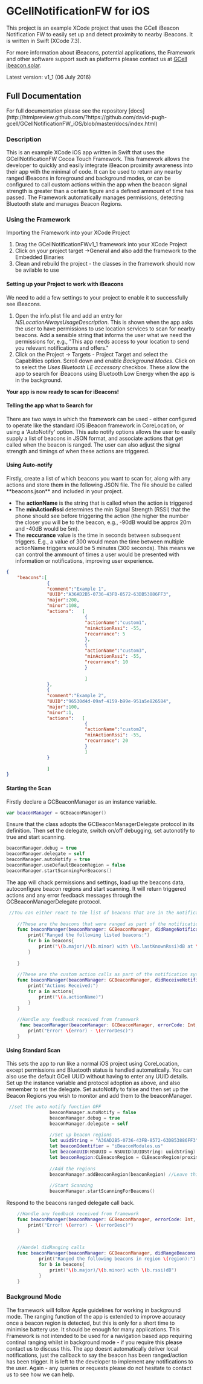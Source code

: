 # GCellNotificationFW for iOS
This project is an example XCode project that uses the GCell iBeacon Notification FW to easily set up and detect proximity to nearby iBeacons. It is written in Swift (XCode 7.3).

For more information about iBeacons, potential applications, the Framework and other software support such as platforms please contact us at [GCell ibeacon.solar](www.ibeacon.solar).

Latest version: v1_1 (06 July 2016)

<h2>Full Documentation</h2>
For full documentation please see the repository [docs](http://htmlpreview.github.com/?https://github.com/david-pugh-gcell/GCellNotificationFW_iOS/blob/master/docs/index.html)

<h3>Description</h3>

This is an example XCode iOS app written in Swift that uses the GCellNotificationFW Cocoa Touch Framework. This framework allows the developer to quickly and easily integrate iBeacon proximity awareness into their app with the minimal of code. It can be used to return any nearby ranged iBeacons in foreground and background modes, or can be configured to call custom actions within the app when the beacon signal strength is greater than a certain figure and a defined ammount of time has passed. The Framework automatically manages permissions, detecting Bluetooth state and manages Beacon Regions. 

<h3>Using the Framework</h3>

Importing the Framework into your XCode Project
1. Drag the GCellNotificationFWv1_1 framework into your XCode Project
2. Click on your project target ->General and also add the framework to the Embedded Binaries
3. Clean and rebuild the project - the classes in the framework should now be avilable to use

<h4>Setting up your Project to work with iBeacons</h4>
We need to add a few settings to your project to enable it to successfully see iBeacons. 

1. Open the info.plist file and add an entry for <i>NSLocationAlwaysUsageDescription</i>. This is shown when the app asks the user to have permissions to use location services to scan for nearby beacons. Add a sensible string that informs the user what we need the permissions for, e.g., "This app needs access to your location to send you relevant notifications and offers."
2. Click on the Project -> Targets - Project Target and select the Capablities option. Scroll down and enable <i>Background Modes</i>. Click on to select the <i> Uses Bluetooth LE accessory</i> checkbox. These allow the app to search for iBeacons using Bluetooth Low Energy when the app is in the background. 

**Your app is now ready to scan for iBeacons!** 

<h4>Telling the app what to Search for</h4>
There are two ways in which the framework can be used - either configured to operate like the standard iOS iBeacon framework in CoreLocation, or using a 'AutoNotify' option. This auto notify options allows the user to easily supply a list of beacons in JSON format, and associate actions that get called when the beacon is ranged. The user can also adjust the signal strength and timings of when these actions are triggered.

<h4>Using Auto-notify</h4>
Firstly, create a list of which beacons you want to scan for, along with any actions and store them in the following JSON file. The file should be called **beacons.json** and included in your project. 

* The **actionName** is the string that is called when the action is triggered
* The **minActionRssi** determines the min Signal Strength (RSSI) that the phone should see before triggering the action (the higher the number the closer you will be to the beacon, e.g., -90dB would be approx 20m and -40dB would be 5m). 
* The **reccurance** value is the time in seconds between subsequent triggers. E.g., a value of 300 would mean the time between multiple actionName triggers would be 5 minutes (300 seconds). This means we can control the ammount of times a user would be presented with information or notifications, improving user experience. 

```json
{
    "beacons":[
               {
               "comment":"Example 1",
               "UUID":"A36AD2B5-0736-43FB-8572-63DB53886FF3",
               "major":200,
               "minor":108,
               "actions":   [
                             {
                             "actionName":"custom1",
                             "minActionRssi": -55,
                             "recurrance": 5
                             },
                             {
                             "actionName":"custom3",
                             "minActionRssi": -55,
                             "recurrance": 10
                             }
                             
                             ]
               },
               {
               "comment":"Example 2",
               "UUID":"96530d4d-09af-4159-b99e-951a5e826584",
               "major":100,
               "minor":1,
               "actions":   [
                             {
                             "actionName":"custom2",
                             "minActionRssi": -55,
                             "recurrance": 20
                             }
                             ]
               }
               
               ]
}
```

<h4>Starting the Scan</h4>
Firstly declare a GCBeaconManager as an instance variable.

```Swift
var beaconManager = GCBeaconManager()
```

Ensure that the class adopts the GCBeaconManagerDelegate protocol in its definition. Then set the delegate, switch on/off debugging, set autonotify to true and start scanning. 

```Swift
beaconManager.debug = true
beaconManager.delegate = self
beaconManager.autoNotify = true
beaconManager.useDefaultBeaconRegion = false
beaconManager.startScanningForBeacons()
```

The app will chack permissions and settings, load up the beacons data, autoconfigure beacon regions and start scanning. It will return triggered actions and any error feedback messages through the GCBeaconManagerDelegate protocol.

```Swift
 //You can either react to the list of beacons that are in the notification list and in range, or just the list of actions associated with those beacons
    
    //These are the beacons that were ranged as part of the notification system
    func beaconManager(beaconManager: GCBeaconManager, didRangeNotificationBeacons beacons: [GCBeacon]){
        print("Ranged the following listed beacons:")
        for b in beacons{
            print("\(b.major)/\(b.minor) with \(b.lastKnownRssi)dB at \(b.lastSeen)")
        }
        
    }
    
    //These are the custom action calls as part of the notification system
    func beaconManager(beaconManager: GCBeaconManager, didReceiveNotificationActions actions: Set<GCBeaconAction>) {
        print("Actions Received:")
        for a in actions{
            print("\(a.actionName)")
        }
    }
    
    //Handle any feedback received from framework
     func beaconManager(beaconManager: GCBeaconManager, errorCode: Int, with errorMessage: String) {
        print("Error! \(error) - \(errorDesc)")
    }

```

<h4>Using Standard Scan</h4>
This sets the app to run like a normal iOS project using CoreLocation, except permissions and Bluetooth status is handled automatically. You can also use the default GCell UUID without having to enter any UUID details. Set up the instance variable and protocol adoption as above, and also remember to set the delegate. Set autoNotify to false and then set up the Beacon Regions you wish to monitor and add them to the beaconManager. 

```Swift
 //set the auto notify function OFF
                beaconManager.autoNotify = false
                beaconManager.debug = true
                beaconManager.delegate = self
                
                //Set up beacon regions
                let uuidString = "A36AD2B5-0736-43FB-8572-63DB53886FF3"
                let beaconIdentifier = "iBeaconModules.us"
                let beaconUUID:NSUUID = NSUUID(UUIDString: uuidString)!
                let beaconRegion:CLBeaconRegion = CLBeaconRegion(proximityUUID: beaconUUID, identifier: beaconIdentifier)
 
                //Add the regions
                beaconManager.addBeaconRegion(beaconRegion) //Leave this out to use the default GCell UUID as the beacon region
                
                //Start Scanning
                beaconManager.startScanningForBeacons()
```

Respond to the beacons ranged delegate call back. 

```Swift
    //Handle any feedback received from framework
    func beaconManager(beaconManager: GCBeaconManager, errorCode: Int, with errorMessage: String) {
        print("Error! \(error) - \(errorDesc)")
    }
    
    
    //Handel didRanging calls
    func beaconManager(beaconManager: GCBeaconManager, didRangeBeacons beacons: [CLBeacon], inRegion region: CLBeaconRegion) {
            print("Ranged the following beacons in region \(region):")
            for b in beacons{
                print("\(b.major)/\(b.minor) with \(b.rssi)dB")
            }
    }

```

<h3>Background Mode</h3>
The framework will follow Apple guidelines for working in background mode. The ranging function of the app is extended to improve accuracy once a beacon region is detected, but this is only for a short time to minimise battery use. It should be enough for many applications. This Framework is not intended to be used for a navigation based app requiring continal ranging whilst in background mode - if you require this please contact us to discuss this. The app doesnt automatically deliver local notifications, just the callback to say the beacon has been ranged/action has been trigger. It is left to the developer to implement any notifications to the user. Again - any queries or requests please do not hesitate to contact us to see how we can help.
